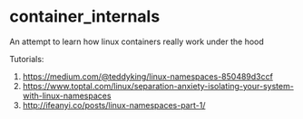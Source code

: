 # container_internals
An attempt to learn how linux containers really work under the hood

Tutorials:

1. https://medium.com/@teddyking/linux-namespaces-850489d3ccf
2. https://www.toptal.com/linux/separation-anxiety-isolating-your-system-with-linux-namespaces
3. http://ifeanyi.co/posts/linux-namespaces-part-1/

